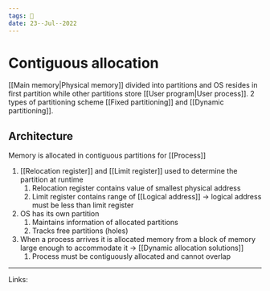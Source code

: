 ```yaml
---
tags: 🌱
date: 23--Jul--2022
---
```


# Contiguous allocation

[[Main memory|Physical memory]] divided into partitions and OS resides in first partition while other partitions store [[User program|User process]]. 2 types of partitioning scheme [[Fixed partitioning]] and [[Dynamic partitioning]].

## Architecture

Memory is allocated in contiguous partitions for [[Process]]

1. [[Relocation register]] and [[Limit register]] used to determine the partition at runtime
    1. Relocation register contains value of smallest physical address
    2. Limit register contains range of [[Logical address]] -> logical address must be less than limit register
2. OS has its own partition
    1. Maintains information of allocated partitions
    2. Tracks free partitions (holes)
3. When a process arrives it is allocated memory from a block of memory large enough to accommodate it → [[Dynamic allocation solutions]]
    1. Process must be contiguously allocated and cannot overlap

---
Links: 